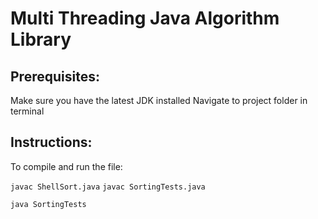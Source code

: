 # Multi Threading Java Algorithm Library

## Prerequisites:

Make sure you have the latest JDK installed
Navigate to project folder in terminal

## Instructions:

To compile and run the file:

`javac ShellSort.java`
`javac SortingTests.java`

`java SortingTests`
